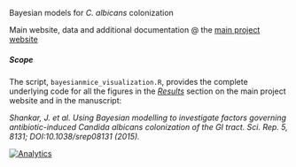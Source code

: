 Bayesian models for _C. albicans_ colonization

Main website, data and additional documentation @ the [main project website][mainsite]

##### Scope
The script, `bayesianmice_visualization.R`, provides the complete underlying code for all the figures in the [*Results*][results] section on the main project website and in the manuscript:

_Shankar, J. et al. Using Bayesian modelling to investigate factors governing antibiotic-induced Candida albicans colonization of the GI tract. Sci. Rep. 5, 8131; DOI:10.1038/srep08131 (2015)._

<!--Websites-->
[mainsite]: http://openpencil.github.io/bayesianmice/ "_bayesianmice_: project documentation website"
[results]: http://openpencil.github.io/bayesianmice/results.html "_bayesianmice_: Results"


<!--Google Analytics Code-->
[![Analytics](https://ga-beacon.appspot.com/UA-59204692-1/bayesianmice/readme?pixel)](https://github.com/igrigorik/ga-beacon)
